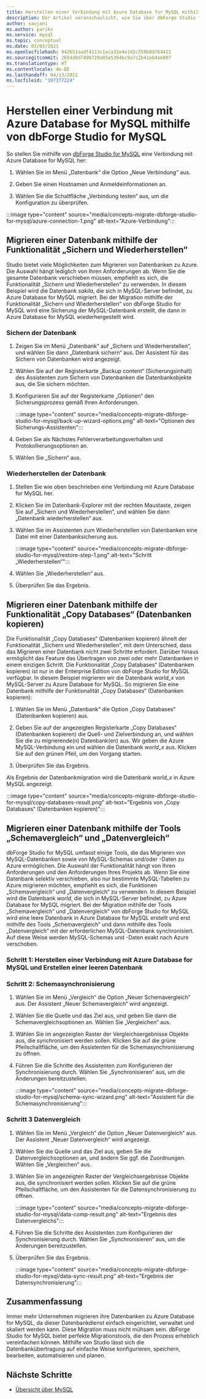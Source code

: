 ```yaml
---
title: Herstellen einer Verbindung mit Azure Database for MySQL mithilfe von dbForge Studio for MySQL
description: Der Artikel veranschaulicht, wie Sie über dbForge Studio for MySQL eine Verbindung mit einem Azure Database for MySQL-Server herstellen.
author: savjani
ms.author: pariks
ms.service: mysql
ms.topic: conceptual
ms.date: 03/03/2021
ms.openlocfilehash: 942651aadf4113c1aca32e4e1d2c558b0d764421
ms.sourcegitcommit: 2654d8d7490720a05e5304bc9a7c2b41eb4ae007
ms.translationtype: HT
ms.contentlocale: de-DE
ms.lasthandoff: 04/13/2021
ms.locfileid: "107377224"
---
```

# <a name="connect-to-azure-database-for-mysql-using-dbforge-studio-for-mysql"></a>Herstellen einer Verbindung mit Azure Database for MySQL mithilfe von dbForge Studio for MySQL

So stellen Sie mithilfe von [dbForge Studio for MySQL](https://www.devart.com/dbforge/mysql/studio/) eine Verbindung mit Azure Database for MySQL her:

1. Wählen Sie im Menü „Datenbank“ die Option „Neue Verbindung“ aus.

2. Geben Sie einen Hostnamen und Anmeldeinformationen an.

3. Wählen Sie die Schaltfläche „Verbindung testen“ aus, um die Konfiguration zu überprüfen.

:::image type="content" source="media/concepts-migrate-dbforge-studio-for-mysql/azure-connection-1.png" alt-text="Azure-Verbindung":::

## <a name="migrate-a-database-using-the-backup-and-restore-functionality"></a>Migrieren einer Datenbank mithilfe der Funktionalität „Sichern und Wiederherstellen“

Studio bietet viele Möglichkeiten zum Migrieren von Datenbanken zu Azure. Die Auswahl hängt lediglich von Ihren Anforderungen ab. Wenn Sie die gesamte Datenbank verschieben müssen, empfiehlt es sich, die Funktionalität „Sichern und Wiederherstellen“ zu verwenden. In diesem Beispiel wird die Datenbank *sakila*, die sich in MySQL-Server befindet, zu Azure Database for MySQL migriert. Bei der Migration mithilfe der Funktionalität „Sichern und Wiederherstellen“ von dbForge Studio for MySQL wird eine Sicherung der MySQL-Datenbank erstellt, die dann in Azure Database for MySQL wiederhergestellt wird.

### <a name="back-up-the-database"></a>Sichern der Datenbank

1. Zeigen Sie im Menü „Datenbank“ auf „Sichern und Wiederherstellen“, und wählen Sie dann „Datenbank sichern“ aus. Der Assistent für das Sichern von Datenbanken wird angezeigt.

2. Wählen Sie auf der Registerkarte „Backup content“ (Sicherungsinhalt) des Assistenten zum Sichern von Datenbanken die Datenbankobjekte aus, die Sie sichern möchten.

3. Konfigurieren Sie auf der Registerkarte „Optionen“ den Sicherungsprozess gemäß Ihren Anforderungen.

    :::image type="content" source="media/concepts-migrate-dbforge-studio-for-mysql/back-up-wizard-options.png" alt-text="Optionen des Sicherungs-Assistenten":::

4. Geben Sie als Nächstes Fehlerverarbeitungsverhalten und Protokollierungsoptionen an.

5. Wählen Sie „Sichern“ aus.

### <a name="restore-the-database"></a>Wiederherstellen der Datenbank

1. Stellen Sie wie oben beschrieben eine Verbindung mit Azure Database for MySQL her.

2. Klicken Sie im Datenbank-Explorer mit der rechten Maustaste, zeigen Sie auf „Sichern und Wiederherstellen“, und wählen Sie dann „Datenbank wiederherstellen“ aus.

3. Wählen Sie im Assistenten zum Wiederherstellen von Datenbanken eine Datei mit einer Datenbanksicherung aus.

    :::image type="content" source="media/concepts-migrate-dbforge-studio-for-mysql/restore-step-1.png" alt-text="Schritt „Wiederherstellen“":::

4. Wählen Sie „Wiederherstellen“ aus.

5. Überprüfen Sie das Ergebnis.

## <a name="migrate-a-database-using-the-copy-databases-functionality"></a>Migrieren einer Datenbank mithilfe der Funktionalität „Copy Databases“ (Datenbanken kopieren)

Die Funktionalität „Copy Databases“ (Datenbanken kopieren) ähnelt der Funktionalität „Sichern und Wiederherstellen“, mit dem Unterschied, dass das Migrieren einer Datenbank nicht zwei Schritte erfordert. Darüber hinaus ermöglicht das Feature das Übertragen von zwei oder mehr Datenbanken in einem einzigen Schritt. Die Funktionalität „Copy Databases“ (Datenbanken kopieren) ist nur in der Enterprise Edition von dbForge Studio for MySQL verfügbar.
In diesem Beispiel migrieren wir die Datenbank *world_x* von MySQL-Server zu Azure Database for MySQL.
So migrieren Sie eine Datenbank mithilfe der Funktionalität „Copy Databases“ (Datenbanken kopieren):

1. Wählen Sie im Menü „Datenbank“ die Option „Copy Databases“ (Datenbanken kopieren) aus. 

2. Geben Sie auf der angezeigten Registerkarte „Copy Databases“ (Datenbanken kopieren) die Quell- und Zielverbindung an, und wählen Sie die zu migrierende(n) Datenbank(en) aus. Wir geben die Azure MySQL-Verbindung ein und wählen die Datenbank *world_x* aus. Klicken Sie auf den grünen Pfeil, um den Vorgang starten.

3. Überprüfen Sie das Ergebnis.

Als Ergebnis der Datenbankmigration wird die Datenbank *world_x* in Azure MySQL angezeigt.

:::image type="content" source="media/concepts-migrate-dbforge-studio-for-mysql/copy-databases-result.png" alt-text="Ergebnis von „Copy Databases“ (Datenbanken kopieren)":::

## <a name="migrate-a-database-using-schema-and-data-compare-tools"></a>Migrieren einer Datenbank mithilfe der Tools „Schemavergleich“ und „Datenvergleich“

dbForge Studio for MySQL umfasst einige Tools, die das Migrieren von MySQL-Datenbanken sowie von MySQL-Schemas und/oder -Daten zu Azure ermöglichen. Die Auswahl der Funktionalität hängt von Ihren Anforderungen und den Anforderungen Ihres Projekts ab. Wenn Sie eine Datenbank selektiv verschieben, also nur bestimmte MySQL-Tabellen zu Azure migrieren möchten, empfiehlt es sich, die Funktionen „Schemavergleich“ und „Datenvergleich“ zu verwenden.
In diesem Beispiel wird die Datenbank *world*, die sich in MySQL-Server befindet, zu Azure Database for MySQL migriert. Bei der Migration mithilfe der Tools „Schemavergleich“ und „Datenvergleich“ von dbForge Studio for MySQL wird eine leere Datenbank in Azure Database for MySQL erstellt und erst mithilfe des Tools „Schemavergleich“ und dann mithilfe des Tools „Datenvergleich“ mit der erforderlichen MySQL-Datenbank synchronisiert. Auf diese Weise werden MySQL-Schemas und -Daten exakt nach Azure verschoben.

### <a name="step-1-connect-to-azure-database-for-mysql-and-create-an-empty-database"></a>Schritt 1: Herstellen einer Verbindung mit Azure Database for MySQL und Erstellen einer leeren Datenbank

### <a name="step-2-schema-synchronization"></a>Schritt 2: Schemasynchronisierung

1. Wählen Sie im Menü „Vergleich“ die Option „Neuer Schemavergleich“ aus.
Der Assistent „Neuer Schemavergleich“ wird angezeigt.

2. Wählen Sie die Quelle und das Ziel aus, und geben Sie dann die Schemavergleichsoptionen an. Wählen Sie „Vergleichen“ aus.

3. Wählen Sie im angezeigten Raster der Vergleichsergebnisse Objekte aus, die synchronisiert werden sollen. Klicken Sie auf die grüne Pfeilschaltfläche, um den Assistenten für die Schemasynchronisierung zu öffnen.

4. Führen Sie die Schritte des Assistenten zum Konfigurieren der Synchronisierung durch. Wählen Sie „Synchronisieren“ aus, um die Änderungen bereitzustellen.

    :::image type="content" source="media/concepts-migrate-dbforge-studio-for-mysql/schema-sync-wizard.png" alt-text="Assistent für die Schemasynchronisierung":::

### <a name="step-3-data-comparison"></a>Schritt 3 Datenvergleich

1. Wählen Sie im Menü „Vergleich“ die Option „Neuer Datenvergleich“ aus. Der Assistent „Neuer Datenvergleich“ wird angezeigt.

2. Wählen Sie die Quelle und das Ziel aus, geben Sie die Datenvergleichsoptionen an, und ändern Sie ggf. die Zuordnungen. Wählen Sie „Vergleichen“ aus.

3. Wählen Sie im angezeigten Raster der Vergleichsergebnisse Objekte aus, die synchronisiert werden sollen. Klicken Sie auf die grüne Pfeilschaltfläche, um den Assistenten für die Datensynchronisierung zu öffnen.

    :::image type="content" source="media/concepts-migrate-dbforge-studio-for-mysql/data-comp-result.png" alt-text="Ergebnis des Datenvergleichs":::

4. Führen Sie die Schritte des Assistenten zum Konfigurieren der Synchronisierung durch. Wählen Sie „Synchronisieren“ aus, um die Änderungen bereitzustellen.

5. Überprüfen Sie das Ergebnis.

    :::image type="content" source="media/concepts-migrate-dbforge-studio-for-mysql/data-sync-result.png" alt-text="Ergebnis der Datensynchronisierung":::

## <a name="summary"></a>Zusammenfassung

Immer mehr Unternehmen migrieren ihre Datenbanken zu Azure Database for MySQL, da dieser Datenbankdienst einfach eingerichtet, verwaltet und skaliert werden kann. Diese Migration muss nicht mühsam sein. dbForge Studio for MySQL bietet perfekte Migrationstools, die den Prozess erheblich vereinfachen können. Mithilfe von Studio lässt sich die Datenbankübertragung auf einfache Weise konfigurieren, speichern, bearbeiten, automatisieren und planen.

## <a name="next-steps"></a>Nächste Schritte
- [Übersicht über MySQL](overview.md)
